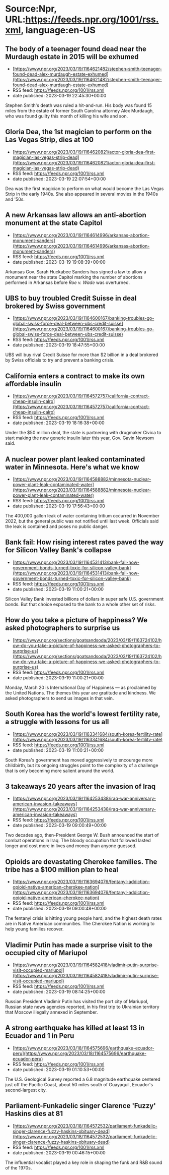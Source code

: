 # Source:Npr, URL:https://feeds.npr.org/1001/rss.xml, language:en-US

## The body of a teenager found dead near the Murdaugh estate in 2015 will be exhumed
 - [https://www.npr.org/2023/03/19/1164621482/stephen-smith-teenager-found-dead-alex-murdaugh-estate-exhumed](https://www.npr.org/2023/03/19/1164621482/stephen-smith-teenager-found-dead-alex-murdaugh-estate-exhumed)
 - RSS feed: https://feeds.npr.org/1001/rss.xml
 - date published: 2023-03-19 22:45:30+00:00

Stephen Smith's death was ruled a hit-and-run. His body was found 15 miles from the estate of former South Carolina attorney Alex Murdaugh, who was found guilty this month of killing his wife and son.

## Gloria Dea, the 1st magician to perform on the Las Vegas Strip, dies at 100
 - [https://www.npr.org/2023/03/19/1164620821/actor-gloria-dea-first-magician-las-vegas-strip-dead](https://www.npr.org/2023/03/19/1164620821/actor-gloria-dea-first-magician-las-vegas-strip-dead)
 - RSS feed: https://feeds.npr.org/1001/rss.xml
 - date published: 2023-03-19 22:07:54+00:00

Dea was the first magician to perform on what would become the Las Vegas Strip in the early 1940s. She also appeared in several movies in the 1940s and '50s.

## A new Arkansas law allows an anti-abortion monument at the state Capitol
 - [https://www.npr.org/2023/03/19/1164614996/arkansas-abortion-monument-sanders](https://www.npr.org/2023/03/19/1164614996/arkansas-abortion-monument-sanders)
 - RSS feed: https://feeds.npr.org/1001/rss.xml
 - date published: 2023-03-19 19:08:39+00:00

Arkansas Gov. Sarah Huckabee Sanders has signed a law to allow a monument near the state Capitol marking the number of abortions performed in Arkansas before <em>Roe v. Wade</em> was overturned.

## UBS to buy troubled Credit Suisse in deal brokered by Swiss government
 - [https://www.npr.org/2023/03/19/1164600167/banking-troubles-go-global-swiss-force-deal-between-ubs-credit-suisse](https://www.npr.org/2023/03/19/1164600167/banking-troubles-go-global-swiss-force-deal-between-ubs-credit-suisse)
 - RSS feed: https://feeds.npr.org/1001/rss.xml
 - date published: 2023-03-19 18:47:55+00:00

UBS will buy rival Credit Suisse for more than $2 billion in a deal brokered by Swiss officials to try and prevent a banking crisis.

## California enters a contract to make its own affordable insulin
 - [https://www.npr.org/2023/03/19/1164572757/california-contract-cheap-insulin-calrx](https://www.npr.org/2023/03/19/1164572757/california-contract-cheap-insulin-calrx)
 - RSS feed: https://feeds.npr.org/1001/rss.xml
 - date published: 2023-03-19 18:16:38+00:00

Under the $50 million deal, the state is partnering with drugmaker Civica to start making the new generic insulin later this year, Gov. Gavin Newsom said.

## A nuclear power plant leaked contaminated water in Minnesota. Here's what we know
 - [https://www.npr.org/2023/03/19/1164588882/minnesota-nuclear-power-plant-leak-contaminated-water](https://www.npr.org/2023/03/19/1164588882/minnesota-nuclear-power-plant-leak-contaminated-water)
 - RSS feed: https://feeds.npr.org/1001/rss.xml
 - date published: 2023-03-19 17:56:43+00:00

The 400,000 gallon leak of water containing tritium occurred in November 2022, but the general public was not notified until last week. Officials said the leak is contained and poses no public danger.

## Bank fail: How rising interest rates paved the way for Silicon Valley Bank's collapse
 - [https://www.npr.org/2023/03/19/1164531413/bank-fail-how-government-bonds-turned-toxic-for-silicon-valley-bank](https://www.npr.org/2023/03/19/1164531413/bank-fail-how-government-bonds-turned-toxic-for-silicon-valley-bank)
 - RSS feed: https://feeds.npr.org/1001/rss.xml
 - date published: 2023-03-19 11:00:21+00:00

Silicon Valley Bank invested billions of dollars in super safe U.S. government bonds. But that choice exposed to the bank to a whole other set of risks.

## How do you take a picture of happiness? We asked photographers to surprise us
 - [https://www.npr.org/sections/goatsandsoda/2023/03/19/1163724102/how-do-you-take-a-picture-of-happiness-we-asked-photographers-to-surprise-us](https://www.npr.org/sections/goatsandsoda/2023/03/19/1163724102/how-do-you-take-a-picture-of-happiness-we-asked-photographers-to-surprise-us)
 - RSS feed: https://feeds.npr.org/1001/rss.xml
 - date published: 2023-03-19 11:00:21+00:00

Monday, March 20 is International Day of Happiness — as proclaimed by the United Nations. The themes this year are gratitude and kindness. We asked photographers to send us images in that vein.

## South Korea has the world's lowest fertility rate, a struggle with lessons for us all
 - [https://www.npr.org/2023/03/19/1163341684/south-korea-fertility-rate](https://www.npr.org/2023/03/19/1163341684/south-korea-fertility-rate)
 - RSS feed: https://feeds.npr.org/1001/rss.xml
 - date published: 2023-03-19 11:00:21+00:00

South Korea's government has moved aggressively to encourage more childbirth, but its ongoing struggles point to the complexity of a challenge that is only becoming more salient around the world.

## 3 takeaways 20 years after the invasion of Iraq
 - [https://www.npr.org/2023/03/19/1164253438/iraq-war-anniversary-american-invasion-takeaways](https://www.npr.org/2023/03/19/1164253438/iraq-war-anniversary-american-invasion-takeaways)
 - RSS feed: https://feeds.npr.org/1001/rss.xml
 - date published: 2023-03-19 09:00:49+00:00

Two decades ago, then-President George W. Bush announced the start of combat operations in Iraq. The bloody occupation that followed lasted longer and cost more in lives and money than anyone guessed.

## Opioids are devastating Cherokee families. The tribe has a $100 million plan to heal
 - [https://www.npr.org/2023/03/19/1163694076/fentanyl-addiction-opioid-native-american-cherokee-nation](https://www.npr.org/2023/03/19/1163694076/fentanyl-addiction-opioid-native-american-cherokee-nation)
 - RSS feed: https://feeds.npr.org/1001/rss.xml
 - date published: 2023-03-19 09:00:48+00:00

The fentanyl crisis is hitting young people hard, and the highest death rates are in Native American communities. The Cherokee Nation is working to help young families recover.

## Vladimir Putin has made a surprise visit to the occupied city of Mariupol
 - [https://www.npr.org/2023/03/19/1164582418/vladimir-putin-surprise-visit-occupied-mariupol](https://www.npr.org/2023/03/19/1164582418/vladimir-putin-surprise-visit-occupied-mariupol)
 - RSS feed: https://feeds.npr.org/1001/rss.xml
 - date published: 2023-03-19 08:14:25+00:00

Russian President Vladimir Putin has visited the port city of Mariupol, Russian state news agencies reported, in his first trip to Ukrainian territory that Moscow illegally annexed in September.

## A strong earthquake has killed at least 13 in Ecuador and 1 in Peru
 - [https://www.npr.org/2023/03/18/1164575696/earthquake-ecuador-peru](https://www.npr.org/2023/03/18/1164575696/earthquake-ecuador-peru)
 - RSS feed: https://feeds.npr.org/1001/rss.xml
 - date published: 2023-03-19 01:10:53+00:00

The U.S. Geological Survey reported a 6.8 magnitude earthquake centered just off the Pacific Coast, about 50 miles south of Guayaquil, Ecuador's second-largest city.

## Parliament-Funkadelic singer Clarence 'Fuzzy' Haskins dies at 81
 - [https://www.npr.org/2023/03/18/1164572532/parliament-funkadelic-singer-clarence-fuzzy-haskins-obituary-dead](https://www.npr.org/2023/03/18/1164572532/parliament-funkadelic-singer-clarence-fuzzy-haskins-obituary-dead)
 - RSS feed: https://feeds.npr.org/1001/rss.xml
 - date published: 2023-03-19 00:46:15+00:00

The influential vocalist played a key role in shaping the funk and R&amp;B sound of the 1970s.

